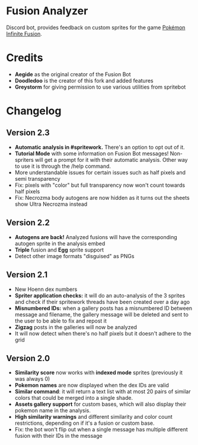 # Fusion Analyzer

Discord bot, provides feedback on custom sprites for the game [Pokémon Infinite Fusion](https://infinitefusion.fandom.com/wiki/Pok%C3%A9mon_Infinite_Fusion_Wiki).

# Credits

- **Aegide** as the original creator of the Fusion Bot
- **Doodledoo** is the creator of this fork and added features
- **Greystorm** for giving permission to use various utilities from spritebot

# Changelog
## Version 2.3
- **Automatic analysis in #spritework.** There's an option to opt out of it.
- **Tutorial Mode** with some information on Fusion Bot messages! Non-spriters will get a prompt for it with their automatic analysis. Other way to use it is through the /help command.
- More understandable issues for certain issues such as half pixels and semi transparency
- Fix: pixels with "color" but full transparency now won't count towards half pixels
- Fix: Necrozma body autogens are now hidden as it turns out the sheets show Ultra Necrozma instead

## Version 2.2
- **Autogens are back!** Analyzed fusions will have the corresponding autogen sprite in the analysis embed
- **Triple** fusion and **Egg** sprite support
- Detect other image formats "disguised" as PNGs

## Version 2.1
- New Hoenn dex numbers
- **Spriter application checks:** it will do an auto-analysis of the 3 sprites and check if their spritework threads have been created over a day ago
- **Misnumbered IDs:** when a gallery posts has a misnumbered ID between message and filename, the gallery message will be deleted and sent to the user to be able to fix and repost it
- **Zigzag** posts in the galleries will now be analyzed
- It will now detect when there's no half pixels but it doesn't adhere to the grid

## Version 2.0
- **Similarity score** now works with **indexed mode** sprites (previously it was always 0)
- **Pokemon names** are now displayed when the dex IDs are valid
- **Similar command**: it will return a text list with at most 20 pairs of similar colors that could be merged into a single shade.
- **Assets gallery support** for custom bases, which will also display their pokemon name in the analysis.
- **High similarity warnings** and different similarity and color count restrictions, depending on if it's a fusion or custom base.
- Fix: the bot won't flip out when a single message has multiple different fusion with their IDs in the message
